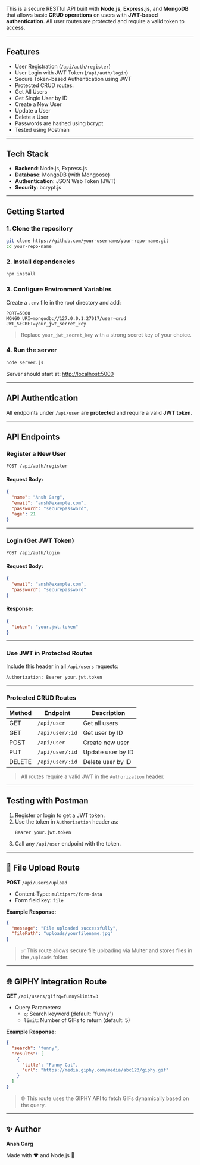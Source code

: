 This is a secure RESTful API built with **Node.js**, **Express.js**, and **MongoDB** that allows basic **CRUD operations** on users with **JWT-based authentication**. All user routes are protected and require a valid token to access.

---

## Features

- User Registration (`/api/auth/register`)
- User Login with JWT Token (`/api/auth/login`)
- Secure Token-based Authentication using JWT
- Protected CRUD routes:
- Get All Users
- Get Single User by ID
- Create a New User
- Update a User
- Delete a User
- Passwords are hashed using bcrypt
- Tested using Postman

---

## Tech Stack

- **Backend**: Node.js, Express.js
- **Database**: MongoDB (with Mongoose)
- **Authentication**: JSON Web Token (JWT)
- **Security**: bcrypt.js

---

## Getting Started

### 1. Clone the repository

```bash
git clone https://github.com/your-username/your-repo-name.git
cd your-repo-name
```

### 2. Install dependencies

```bash
npm install
```

### 3. Configure Environment Variables

Create a `.env` file in the root directory and add:

```env
PORT=5000
MONGO_URI=mongodb://127.0.0.1:27017/user-crud
JWT_SECRET=your_jwt_secret_key
```

> Replace `your_jwt_secret_key` with a strong secret key of your choice.

### 4. Run the server

```bash
node server.js
```

Server should start at: [http://localhost:5000](http://localhost:5000)

---

## API Authentication

All endpoints under `/api/user` are **protected** and require a valid **JWT token**.

---

## API Endpoints

### Register a New User

```
POST /api/auth/register
```

#### Request Body:

```json
{
  "name": "Ansh Garg",
  "email": "ansh@example.com",
  "password": "securepassword",
  "age": 21
}
```

---

### Login (Get JWT Token)

```
POST /api/auth/login
```

#### Request Body:

```json
{
  "email": "ansh@example.com",
  "password": "securepassword"
}
```

#### Response:

```json
{
  "token": "your.jwt.token"
}
```

---

### Use JWT in Protected Routes

Include this header in all `/api/users` requests:

```
Authorization: Bearer your.jwt.token
```

---

### Protected CRUD Routes

| Method | Endpoint         | Description       |
| ------ | ---------------- | ----------------- |
| GET    | `/api/user`     | Get all users     |
| GET    | `/api/user/:id` | Get user by ID    |
| POST   | `/api/user`     | Create new user   |
| PUT    | `/api/user/:id` | Update user by ID |
| DELETE | `/api/user/:id` | Delete user by ID |

> All routes require a valid JWT in the `Authorization` header.

---

## Testing with Postman

1. Register or login to get a JWT token.
2. Use the token in `Authorization` header as:
   ```
   Bearer your.jwt.token
   ```
3. Call any `/api/user` endpoint with the token.
---

## 📂 File Upload Route

**POST** `/api/users/upload`  
- Content-Type: `multipart/form-data`
- Form field key: `file`

**Example Response:**
```json
{
  "message": "File uploaded successfully",
  "filePath": "uploads/yourfilename.jpg"
}
```

> ✅ This route allows secure file uploading via Multer and stores files in the `/uploads` folder.

---

## 🌐 GIPHY Integration Route

**GET** `/api/users/gif?q=funny&limit=3`  
- Query Parameters:
  - `q`: Search keyword (default: "funny")
  - `limit`: Number of GIFs to return (default: 5)

**Example Response:**
```json
{
  "search": "funny",
  "results": [
    {
      "title": "Funny Cat",
      "url": "https://media.giphy.com/media/abc123/giphy.gif"
    }
  ]
}
```

> 🌐 This route uses the GIPHY API to fetch GIFs dynamically based on the query.

---

## ✨ Author

**Ansh Garg**

Made with ❤️ and Node.js 🚀

